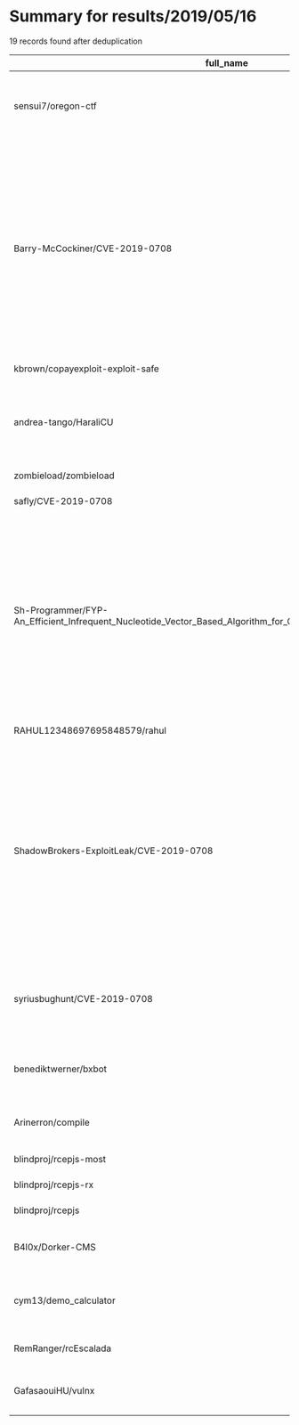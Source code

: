 
# Summary for results/2019/05/16
    
19 records found after deduplication

| full_name | description | html_url | matched_list | matched_count | pushed_at | size | stargazers_count | language | forks_count |
|--------------------------------------------------------------------------------------------------------------------|------------------------------------------------------------------------------------------------------------------------------------------------------------------------------------------------------------------------------------------------------------------|---------------------------------------------------------------------------------------------------------------------------------------|-----------------------------------------------|-----------------|---------------------------|--------|--------------------|------------|---------------|
| sensui7/oregon-ctf | Shellcoding, debugging, & reverse engineering challenges at university | https://github.com/sensui7/oregon-ctf | ['shellcode'] | 1 | 2019-05-16 01:25:30+00:00 | 35 | 0 | Python | 0 |
| Barry-McCockiner/CVE-2019-0708 | A remote code execution vulnerability exists in Remote Desktop Services – formerly known as Terminal Services – when an unauthenticated attacker connects to the target system using RDP and sends specially crafted requests. This vulnerability is pre-authent | https://github.com/Barry-McCockiner/CVE-2019-0708 | ['cve-2', 'exploit', 'remote code execution'] | 3 | 2019-05-16 00:52:51+00:00 | 1 | 0 | C | 2 |
| kbrown/copayexploit-exploit-safe | None | https://github.com/kbrown/copayexploit-exploit-safe | ['exploit'] | 1 | 2019-05-16 17:11:23+00:00 | 1 | 0 | | 0 |
| andrea-tango/HaraliCU | Haralick feature extraction on medical images exploiting the full dynamics of gray-scale levels | https://github.com/andrea-tango/HaraliCU | ['exploit'] | 1 | 2019-05-16 22:54:26+00:00 | 54 | 4 | C++ | 4 |
| zombieload/zombieload | The ZombieLoad attack PoC | https://github.com/zombieload/zombieload | ['attack poc'] | 1 | 2019-05-16 11:40:26+00:00 | 14161 | 3 | C | 1 |
| safly/CVE-2019-0708 | CVE-2019-0708 demo | https://github.com/safly/CVE-2019-0708 | ['cve-2'] | 1 | 2019-05-16 04:25:23+00:00 | 458 | 0 | | 0 |
| Sh-Programmer/FYP-An_Efficient_Infrequent_Nucleotide_Vector_Based_Algorithm_for_Construction_of_Phylogenetic_Trees | An Efficient Infrequent Nucleotide Vector Based Algorithm For Construction of Phylogenetic TreesPhylogentic trees visualize the evolution history of species which has a wide range of applications in forensics, epidemiology, drug discovery and conservation | https://github.com/Sh-Programmer/FYP-An_Efficient_Infrequent_Nucleotide_Vector_Based_Algorithm_for_Construction_of_Phylogenetic_Trees | ['exploit'] | 1 | 2019-05-16 07:36:04+00:00 | 11 | 0 | C++ | 0 |
| RAHUL12348697695848579/rahul | its roblox exploit open sorce | https://github.com/RAHUL12348697695848579/rahul | ['exploit'] | 1 | 2019-05-16 07:29:39+00:00 | 0 | 0 | | 0 |
| ShadowBrokers-ExploitLeak/CVE-2019-0708 | A remote code execution vulnerability exists in Remote Desktop Services – formerly known as Terminal Services – when an unauthenticated attacker connects to the target system using RDP and sends specially crafted requests. This vulnerability is pre-authent | https://github.com/ShadowBrokers-ExploitLeak/CVE-2019-0708 | ['cve-2', 'exploit', 'remote code execution'] | 3 | 2019-05-16 01:00:46+00:00 | 0 | 1 | C | 0 |
| syriusbughunt/CVE-2019-0708 | PoC about CVE-2019-0708 (RDP; Windows 7, Windows Server 2003, Windows Server 2008) | https://github.com/syriusbughunt/CVE-2019-0708 | ['cve poc', 'cve-2'] | 2 | 2019-05-16 02:12:17+00:00 | 153 | 42 | nan | 28 |
| benediktwerner/bxbot | Telegram Bot for the course Binary Exploitation at TUM | https://github.com/benediktwerner/bxbot | ['exploit'] | 1 | 2019-05-16 00:22:53+00:00 | 75 | 0 | Python | 0 |
| Arinerron/compile | generate x86 shellcode from a simple scripting language | https://github.com/Arinerron/compile | ['shellcode'] | 1 | 2019-05-16 01:06:32+00:00 | 31 | 2 | Python | 2 |
| blindproj/rcepjs-most | None | https://github.com/blindproj/rcepjs-most | ['rce'] | 1 | 2019-05-16 04:46:50+00:00 | 2 | 0 | JavaScript | 0 |
| blindproj/rcepjs-rx | None | https://github.com/blindproj/rcepjs-rx | ['rce'] | 1 | 2019-05-16 04:44:48+00:00 | 1 | 0 | JavaScript | 0 |
| blindproj/rcepjs | None | https://github.com/blindproj/rcepjs | ['rce'] | 1 | 2019-05-16 04:42:47+00:00 | 21 | 0 | JavaScript | 0 |
| B4l0x/Dorker-CMS | Procure exploits atualizados para qualquer falha usando uma API | https://github.com/B4l0x/Dorker-CMS | ['exploit'] | 1 | 2019-05-16 00:54:22+00:00 | 5 | 0 | Python | 1 |
| cym13/demo_calculator | Simple command-line calculator to work on heap exploitation | https://github.com/cym13/demo_calculator | ['exploit'] | 1 | 2019-05-16 14:54:31+00:00 | 38 | 0 | C | 0 |
| RemRanger/rcEscalada | A climber's Log, implemented in React | https://github.com/RemRanger/rcEscalada | ['rce'] | 1 | 2019-05-16 09:34:57+00:00 | 1095 | 0 | JavaScript | 0 |
| GafasaouiHU/vulnx | CMS-Detector and Vulnerability Scanner & exploiter | https://github.com/GafasaouiHU/vulnx | ['exploit'] | 1 | 2019-05-16 20:09:44+00:00 | 0 | 0 | | 0 |

